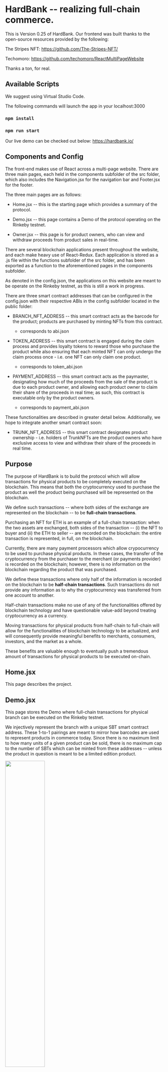 # HardBank -- realizing full-chain commerce.

This is Version 0.25 of HardBank. Our frontend was built thanks to the open-source resources provided by the following:

The Stripes NFT: https://github.com/The-Stripes-NFT/

Techomoro: https://github.com/techomoro/ReactMultiPageWebsite

Thanks a ton, for real.

## Available Scripts

We suggest using Virtual Studio Code.

The following commands will launch the app in your localhost:3000

### `npm install`
### `npm run start`

Our live demo can be checked out below:
https://hardbank.io/

## Components and Config

The front-end makes use of React across a multi-page website. There are three main pages, each held in the components subfolder of the src folder, which also includes the Navigation.jsx for the navigation bar and Footer.jsx for the footer.

The three main pages are as follows:

 - Home.jsx -- this is the starting page which provides a summary of the protocol.

 - Demo.jsx -- this page contains a Demo of the protocol operating on the Rinkeby testnet.

 - Owner.jsx -- this page is for product owners, who can view and withdraw proceeds from product sales in real-time.

There are several blockchain applications present throughout the website, and each make heavy use of React-Redux. Each application is stored as a .js file within the functions subfolder of the src folder, and has been exported as a function to the aforementioned pages in the components subfolder.

As denoted in the config.json, the applications on this website are meant to be operate on the Rinkeby testnet, as this is still a work in progress.

There are three smart contract addresses that can be configured in the config.json with their respective ABIs in the config subfolder located in the public folder:

 - BRANCH_NFT_ADDRESS -- this smart contract acts as the barcode for the product; products are purchased by minting NFTs from this contract.
   - corresponds to abi.json

 - TOKEN_ADDRESS -- this smart contract is engaged during the claim process and provides loyalty tokens to reward those who purchase the product while also ensuring that each minted NFT can only undergo the claim process once - i.e. one NFT can only claim one product.
   - corresponds to token_abi.json

 - PAYMENT_ADDRESS -- this smart contract acts as the paymaster, designating how much of the proceeds from the sale of the product is due to each product owner, and allowing each product owner to claim their share of the proceeds in real time; as such, this contract is executable only by the product owners.
   - corresponds to payment_abi.json

These functionalities are described in greater detail below. Additionally, we hope to integrate another smart contract soon:

 - TRUNK_NFT_ADDRESS -- this smart contract designates product ownership - i.e. holders of TrunkNFTs are the product owners who have exclusive access to view and withdraw their share of the proceeds in real time.

## Purpose

The purpose of HardBank is to build the protocol which will allow transactions for physical products to be completely executed on the blockchain. This means that both the cryptocurrency used to purchase the product as well the product being purchased will be represented on the blockchain.

We define such transactions -- where both sides of the exchange are represented on the blockchain -- to be <b>full-chain transactions</b>.

Purchasing an NFT for ETH is an example of a full-chain transaction: when the two assets are exchanged, both sides of the transaction -- (i) the NFT to buyer and (ii) the ETH to seller -- are recorded on the blockchain: the entire transaction is represented, in full, on the blockchain.

Currently, there are many payment processors which allow crypocurrency to be used to purchase physical products. In these cases, the transfer of the cryptocurrency from the purchaser to the merchant (or payments provider) is recorded on the blockchain; however, there is no information on the blockchain regarding the product that was purchased.

We define these transactions where only half of the information is recorded on the blockchain to be <b>half-chain transactions</b>. Such transactions do not provide any information as to why the cryptocurrency was transferred from one account to another.

Half-chain transactions make no use of any of the functionalities offered by blockchain technology and have questionable value-add beyond treating cryptocurrency as a currency.

Moving transactions for physical products from half-chain to full-chain will allow for the functionalities of blockchain technology to be actualized, and will consequently provide meaningful benefits to merchants, consumers, investors, and the market as a whole.

These benefits are valuable enough to eventually push a tremendous amount of transactions for physical products to be executed on-chain.

## Home.jsx

This page describes the project.

## Demo.jsx

This page stores the Demo where full-chain transactions for physical branch can be executed on the Rinkeby testnet.

We injectively represent the branch with a unique SBT smart contract address. These 1-to-1 pairings are meant to mirror how barcodes are used to represent products in commerce today. Since there is no maximum limit to how many units of a given product can be sold, there is no maximum cap to the number of SBTs which can be minted from these addresses -- unless the product in question is meant to be a limited edition product.


<img src="HIW0.jpg" width="50%" class="aligncenter">


Just as a barcode is scanned to initiate the purchase of a product, the purchasing journey under our protocol begins with the purchaser minting an SBT from the aforementioned SBT smart contract address. Both sides of this transaction are consequently recorded on the blockchain — (i) the cryptocurrency used to mint (or pay for) the SBT (or product), and (ii) the SBT (or representation of the product) transferred to the purchaser in exchange for the payment. This is a full-chain tranasction.


<img src="HIW1.jpg" width="50%" class="center">


Upon completing the full-chain transaction, the purchaser will then want to claim the physical product. It is essential that each SBT that is minted can only claim one product. We accomplish this by having our claim process mimic a token airdrop exclusive to NFT holders -- for example, the ApeCoin airdrop for BAYC/MAYC holders -- which tracks the status of whether or not an NFT has already been used to claim tokens from an airdrop.

In addition to providing the physical address to receive the product, the purchaser must also provide the merchant with the index number of the SBT that was minted to complete the claim process. In order for this process to execute, the purchaser must be holding the SBT which corresponds to the index number that was provided. This exchange will ensure that the index number of each SBT that has completed a claim is been recorded on the blockchain.


<img src="HIW2.jpg" width="50%" class="center">


If the same index number initiates a second claim, then the process will fail, ensuring that each minted SBT can only claim one product.

Since it mimics an airdrop, our claim function also provides an opportunity for merchants to reward its customers with loyalty tokens, sent to the purchaser at time of claim. The precise functionality of the loyalty token can be determined by the merchant, and having this option is a great way to encourage repeat purchases, word-of-mouth marketing, and build a community for a product.


<img src="HIW3.jpg" width="50%" class="center">


## Owner.jsx

This is page is for the product owners to see the proceeds from the sale of the product, as well as to claim their share of the proceeds.

The proceeds from minting the SBTs are stored in the SBT's smart contract. These proceeds can be withdrawn to a payment smart contract by the product owners.

<img src="HIW6.jpg" width="50%" class="center">

In the payment smart contract, the product owners can choose to divvy up the proceeds amongst themselves to their choosing. The implications of this transparency and functionality are easy to imagine, and are consequential to fundraising, investing, compensation, payment cycles, and other aspects of 'real' business.

<img src="HIW5.jpg" width="50%" class="center">

Taken as a whole, these functionalities provide the capacity to illuminate not only the relationship between the purchaser and the merchant, but also that of the product operator and the product owner. The resulting value-adds will spur more efficient allocation of capital and push for the development of better products, providing a net positive for the market as a whole.

## Shortcomings and things that need to be built

At the theoretical level, the largest shortcoming comes with providing the physical address to receive the product. This constitutes an insta-dox, as a given wallet address can now be linked to a given physical address.

There are also issues regarding disputes -- for example, what happens in the event that the purchaser says the physical product has not yet arrived, but the merchant says the product was already sent two weeks ago? There are many examples of disputes; and payment processors act as third-parties to resolve said disputes, even going so far as to go into their own pockets to refund transactions.

Under the HardBank protocol, the purchaser and the merchant interact directly, and there is no third-party to hold the merchant accountable once the payment has been made. It is possible to set up a third party which handles logistics; effectively verfiying stock, checking on orders, and executing delivery. It would be capitally intensive to build this third party, and this prcoess could also be expensive for certain merchants who may not have the funds to provide the initial amount of invetory.

There is also the obvious issue of adoption. While many merchants tout that they are ready to accept cryptocurrency as payments, and many providers have been set up to execute these payments, it is clear that the volume of half-chain transactions is extremely small. Is there any actual demand, at this time, to use cryptocurrency to purchase physical products?

On the coding side, there is definitely some clunkiness, and we would like to add (or experiment with) certain features, including:
 - providing a section to check if the index number of an SBT has already been used to claim an order
 - automating the claim process such that there is no need for the purchaser to check and submit the index number of the SBT in the purchaser's wallet
 - saving the inputted physical address in a way that is not linked to the wallet address used to execute the claim
 - tokengating entry to the "Owner" section to TrunkNFT owners
 - conducting real-time checks for TrunkNFT ownership status in the process for viewing and withdrawing proceeds

